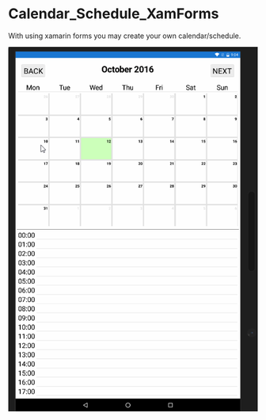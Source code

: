 # Calendar_Schedule_XamForms

With using xamarin forms
 you may create your own calendar/schedule.

![alt tag](https://github.com/SergeyMNet/Calendar_Schedule_XamForms/blob/master/scr/Caledar_demo.gif)

